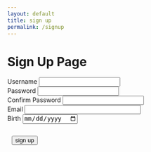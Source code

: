 ```yaml
---
layout: default
title: sign up
permalink: /signup
---
```


<h1> Sign Up Page</h1>

<div class="signcontain">
    <div class="signup">
        <div style="">
            <label class="signupL">Username</label>
            <input id = "username" type="text"/>
        </div>
        <div style="">
            <label class="signupL">Password</label>
            <input id = "password" type="password">
        </div>
        <div style="">
            <label class="signupL">Confirm Password</label>
            <input id = "confirm_password" type="password">
        </div>
        <div style="">
            <label class="signupL">Email</label>
            <input type="email" id="email" pattern=".+@globex\.com" size="30" required />
        </div>
        <div style="">
            <label class="signupL">Birth</label>
            <input id="birth" type="date">
        </div>
    </div>
    <br>
</div>
<div style="padding: 10px">
    <button id = "signUPbutton" type="submit" class="signupbtn" onclick = "signup()">sign up</button>
</div>
<div id="john"></div>
<script> 
function dateFormatter(date) {
  date = new Date(date);
  const date_string =
    ((date.getMonth() + 1).toString().length === 2
      ? date.getMonth() + 1
      : "0" + (date.getMonth() + 1).toString()) +
    "-" +
    (date.getDate().toString().length === 2
      ? date.getDate()
      : "0" + date.getDate().toString()) +
    "-" +
    date.getFullYear();
  return date_string;
}
    function signup() {
        var password = document.getElementById("password").value;
        var confirm_password = document.getElementById("confirm_password").value;
        var username = document.getElementById("username").value;
        var birth = document.getElementById('birth').value;
        var email = document.getElementById('email').value;
        const login_url = "https://y2kcoders.stu.nighthawkcodingsociety.com/api/person/username";
        const url = "https://y2kcoders.stu.nighthawkcodingsociety.com/api/person/post";
         const requestOptions1 = {
           method: 'GET', mode: 'cors', cache: 'no-cache',
            credentials: 'include',
        };
        dob = dateFormatter(birth);
        fetch(login_url, requestOptions1)
        .then(data => {
            console.log(data);
            for (var i = 0; i < data.length; i++) {
                if (data[i]["name"] === username) {
                    alert("Username already exists");
                }
            }
        })
        .catch(error => {
            console.error('Error:', error);
        });
        if(username.length === 0){
            alert("please enter your username");
        }
        if(password.length === 0){
            alert("please enter your password");
        }
        if (dob === "") {
            alert("Please write your birth")
        }
        const post_url = url + "?email=" + email + "&name=" + username + "&password=" + password + "&dob=" + dob;
        var requestOptions = {
            method: 'POST',
            mode: 'cors',
            cache: 'no-cache',
            credentials: 'include',
        };
        if (password == confirm_password) {
            fetch(post_url, requestOptions)
                .then(response => {
                    // trap error response from Web API
                    if (response.status !== 200) {
                    const errorMsg = 'Database create error: ' + response.status;
                    console.log(errorMsg);
                    return;
                    }
                    // response contains valid result
                    response.json().then(data => {
                        console.log(data);
                        //add a table row for the new/created userid
                    })
                })
        } else {
            alert("password is not matched");
        }
    }
</script>

